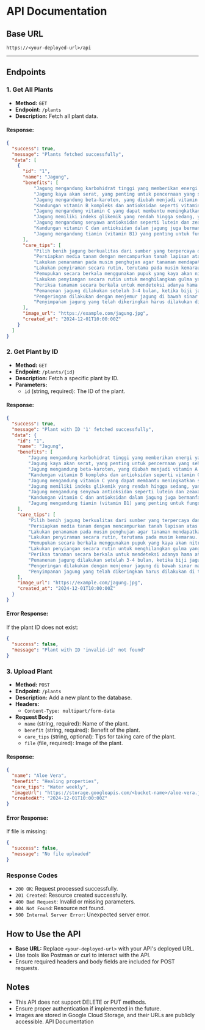 # API Documentation

## Base URL
`https://<your-deployed-url>/api`

---

## Endpoints

### 1. Get All Plants
- **Method:** `GET`
- **Endpoint:** `/plants`
- **Description:** Fetch all plant data.
  
#### **Response:**
```json
{
  "success": true,
  "message": "Plants fetched successfully",
  "data": [
    {
      "id": "1",
      "name": "Jagung",
      "benefits": [
          "Jagung mengandung karbohidrat tinggi yang memberikan energi yang diperlukan tubuh untuk beraktivitas sehari-hari.",
          "Jagung kaya akan serat, yang penting untuk pencernaan yang sehat, mencegah sembelit, menjaga saluran pencernaan, serta menurunkan risiko penyakit jantung.",
          "Jagung mengandung beta-karoten, yang diubah menjadi vitamin A dalam tubuh, yang sangat penting untuk menjaga kesehatan mata dan mencegah gangguan penglihatan.",
          "Kandungan vitamin B kompleks dan antioksidan seperti vitamin C dalam jagung dapat membantu menjaga kesehatan jantung, sementara serat larut dalam jagung dapat menurunkan kadar kolesterol jahat (LDL) dalam darah.",
          "Jagung mengandung vitamin C yang dapat membantu meningkatkan sistem kekebalan tubuh dan melawan infeksi.",
          "Jagung memiliki indeks glikemik yang rendah hingga sedang, yang dapat membantu mengatur kadar gula darah, menjadikannya pilihan yang baik bagi penderita diabetes.",
          "Jagung mengandung senyawa antioksidan seperti lutein dan zeaxanthin, yang berfungsi melindungi tubuh dari kerusakan akibat radikal bebas.",
          "Kandungan vitamin C dan antioksidan dalam jagung juga bermanfaat untuk kesehatan kulit, membantu menjaga elastisitas kulit, dan mencegah kerusakan akibat paparan sinar matahari.",
          "Jagung mengandung tiamin (vitamin B1) yang penting untuk fungsi otak yang baik, dan kekurangan tiamin dapat menyebabkan masalah neurologis."
      ],
      "care_tips": [
          "Pilih benih jagung berkualitas dari sumber yang terpercaya dan bebas dari penyakit. Pilih jenis jagung yang sesuai dengan tujuan (jagung manis, jagung pipilan, atau jagung hibrida). Benih jagung unggul akan memberikan hasil yang optimal.",
          "Persiapkan media tanam dengan mencampurkan tanah lapisan atas dengan pupuk kandang atau kompos dengan perbandingan 1:1. Pastikan tanah memiliki drainase yang baik untuk mencegah genangan air yang dapat menyebabkan pembusukan akar.",
          "Lakukan penanaman pada musim penghujan agar tanaman mendapatkan air yang cukup. Buat lubang tanam dengan kedalaman 3-5 cm dan jarak antar tanaman 25-30 cm, serta jarak antar baris 70-90 cm. Tanam benih dalam lubang tanam dan tutup kembali dengan tanah.",
          "Lakukan penyiraman secara rutin, terutama pada musim kemarau. Jagung membutuhkan kelembapan yang cukup, namun hindari penyiraman berlebihan yang dapat menyebabkan akar tergenang air.",
          "Pemupukan secara berkala menggunakan pupuk yang kaya akan nitrogen, fosfor, dan kalium. Pemupukan tambahan dapat dilakukan setelah tanaman berumur 2-3 minggu untuk mendukung pertumbunhan tanaman.",
          "Lakukan penyiangan secara rutin untuk menghilangkan gulma yang dapat mengganggu pertumbuhan jagung. Gulma harus dibersihkan agar tanaman jagung tidak bersaing dengan mereka dalam hal air dan nutrisi.",
          "Periksa tanaman secara berkala untuk mendeteksi adanya hama atau penyakit. Gunakan insektisida alami atau kimiawi jika diperlukan, dan pastikan tanaman memiliki ruang yang cukup untuk sirkulasi udara yang baik.",
          "Pemanenan jagung dilakukan setelah 3-4 bulan, ketika biji jagung sudah keras dan berwarna kuning. Pemanenan yang tepat waktu akan memastikan hasil yang optimal.",
          "Pengeringan dilakukan dengan menjemur jagung di bawah sinar matahari setelah dipanen. Pastikan jagung benar-benar kering untuk menghindari pembusukan saat penyimpanan.",
          "Penyimpanan jagung yang telah dikeringkan harus dilakukan di tempat yang sejuk dan kering agar tetap terjaga kualitasnya."
      ],
      "image_url": "https://example.com/jagung.jpg",
      "created_at": "2024-12-01T10:00:00Z"
    }
  ]
}
```

### 2. Get Plant by ID
- **Method:** `GET`
- **Endpoint:** `/plants/{id}`
- **Description:** Fetch a specific plant by ID.
- **Parameters:**
  - `id` (string, required): The ID of the plant.

#### **Response:**
```json
{
  "success": true,
  "message": "Plant with ID '1' fetched successfully",
  "data": {
    "id": "1",
    "name": "Jagung",
    "benefits": [
        "Jagung mengandung karbohidrat tinggi yang memberikan energi yang diperlukan tubuh untuk beraktivitas sehari-hari.",
        "Jagung kaya akan serat, yang penting untuk pencernaan yang sehat, mencegah sembelit, menjaga saluran pencernaan, serta menurunkan risiko penyakit jantung.",
        "Jagung mengandung beta-karoten, yang diubah menjadi vitamin A dalam tubuh, yang sangat penting untuk menjaga kesehatan mata dan mencegah gangguan penglihatan.",
        "Kandungan vitamin B kompleks dan antioksidan seperti vitamin C dalam jagung dapat membantu menjaga kesehatan jantung, sementara serat larut dalam jagung dapat menurunkan kadar kolesterol jahat (LDL) dalam darah.",
        "Jagung mengandung vitamin C yang dapat membantu meningkatkan sistem kekebalan tubuh dan melawan infeksi.",
        "Jagung memiliki indeks glikemik yang rendah hingga sedang, yang dapat membantu mengatur kadar gula darah, menjadikannya pilihan yang baik bagi penderita diabetes.",
        "Jagung mengandung senyawa antioksidan seperti lutein dan zeaxanthin, yang berfungsi melindungi tubuh dari kerusakan akibat radikal bebas.",
        "Kandungan vitamin C dan antioksidan dalam jagung juga bermanfaat untuk kesehatan kulit, membantu menjaga elastisitas kulit, dan mencegah kerusakan akibat paparan sinar matahari.",
        "Jagung mengandung tiamin (vitamin B1) yang penting untuk fungsi otak yang baik, dan kekurangan tiamin dapat menyebabkan masalah neurologis."
    ],
    "care_tips": [
        "Pilih benih jagung berkualitas dari sumber yang terpercaya dan bebas dari penyakit. Pilih jenis jagung yang sesuai dengan tujuan (jagung manis, jagung pipilan, atau jagung hibrida). Benih jagung unggul akan memberikan hasil yang optimal.",
        "Persiapkan media tanam dengan mencampurkan tanah lapisan atas dengan pupuk kandang atau kompos dengan perbandingan 1:1. Pastikan tanah memiliki drainase yang baik untuk mencegah genangan air yang dapat menyebabkan pembusukan akar.",
        "Lakukan penanaman pada musim penghujan agar tanaman mendapatkan air yang cukup. Buat lubang tanam dengan kedalaman 3-5 cm dan jarak antar tanaman 25-30 cm, serta jarak antar baris 70-90 cm. Tanam benih dalam lubang tanam dan tutup kembali dengan tanah.",
        "Lakukan penyiraman secara rutin, terutama pada musim kemarau. Jagung membutuhkan kelembapan yang cukup, namun hindari penyiraman berlebihan yang dapat menyebabkan akar tergenang air.",
        "Pemupukan secara berkala menggunakan pupuk yang kaya akan nitrogen, fosfor, dan kalium. Pemupukan tambahan dapat dilakukan setelah tanaman berumur 2-3 minggu untuk mendukung pertumbunhan tanaman.",
        "Lakukan penyiangan secara rutin untuk menghilangkan gulma yang dapat mengganggu pertumbuhan jagung. Gulma harus dibersihkan agar tanaman jagung tidak bersaing dengan mereka dalam hal air dan nutrisi.",
        "Periksa tanaman secara berkala untuk mendeteksi adanya hama atau penyakit. Gunakan insektisida alami atau kimiawi jika diperlukan, dan pastikan tanaman memiliki ruang yang cukup untuk sirkulasi udara yang baik.",
        "Pemanenan jagung dilakukan setelah 3-4 bulan, ketika biji jagung sudah keras dan berwarna kuning. Pemanenan yang tepat waktu akan memastikan hasil yang optimal.",
        "Pengeringan dilakukan dengan menjemur jagung di bawah sinar matahari setelah dipanen. Pastikan jagung benar-benar kering untuk menghindari pembusukan saat penyimpanan.",
        "Penyimpanan jagung yang telah dikeringkan harus dilakukan di tempat yang sejuk dan kering agar tetap terjaga kualitasnya."
    ],
    "image_url": "https://example.com/jagung.jpg",
    "created_at": "2024-12-01T10:00:00Z"
  }
}
```

#### **Error Response:**
If the plant ID does not exist:
```json
{
  "success": false,
  "message": "Plant with ID 'invalid-id' not found"
}
```

### 3. Upload Plant
- **Method:** `POST`
- **Endpoint:** `/plants`
- **Description:** Add a new plant to the database.
- **Headers:**
  - `Content-Type: multipart/form-data`
- **Request Body:**
  - `name` (string, required): Name of the plant.
  - `benefit` (string, required): Benefit of the plant.
  - `care_tips` (string, optional): Tips for taking care of the plant.
  - `file` (file, required): Image of the plant.

#### **Response:**
```json
{
  "name": "Aloe Vera",
  "benefit": "Healing properties",
  "care_tips": "Water weekly",
  "imageUrl": "https://storage.googleapis.com/<bucket-name>/aloe-vera.jpg",
  "createdAt": "2024-12-01T10:00:00Z"
}
```

#### **Error Response:**
If file is missing:
```json
{
  "success": false,
  "message": "No file uploaded"
}
```

### Response Codes
- `200 OK`: Request processed successfully.
- `201 Created`: Resource created successfully.
- `400 Bad Request`: Invalid or missing parameters.
- `404 Not Found`: Resource not found.
- `500 Internal Server Error`: Unexpected server error.

## How to Use the API
- **Base URL:** Replace `<your-deployed-url>` with your API's deployed URL.
- Use tools like Postman or curl to interact with the API.
- Ensure required headers and body fields are included for POST requests.

## Notes
- This API does not support DELETE or PUT methods.
- Ensure proper authentication if implemented in the future.
- Images are stored in Google Cloud Storage, and their URLs are publicly accessible. API Documentation

